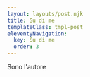 ```yaml
---
layout: layouts/post.njk
title: Su di me
templateClass: tmpl-post
eleventyNavigation:
  key: Su di me
  order: 3
---
```


Sono l'autore
